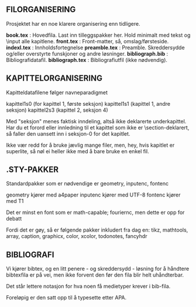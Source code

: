 ## FILORGANISERING
Prosjektet har en noe klarere organisering enn tidligere.

**book.tex**	:	 Hovedfila. Last inn tilleggspakker her. Hold minimalt med tekst og \input alle kapitlene.
**front.tex**	:	Front-matter, så, omslag/førsteside.
**indexl.tex**	:	Innholdsfortegnelse
**preamble.tex**	:	Preamble. Skreddersydde og/eller overstyrte funskjoner og andre løsninger.
**bibliograph.bib**	:	Bibliografidatafil.
**bibliograph.tex**	:	Bibliografiutfil (ikke nødvendig).

## KAPITTELORGANISERING
Kapitteldatafilene følger navneparadigmet

kapittel1s0	(for kapittel 1, første seksjon)
kapittel1s1	(kapittel 1, andre seksjon)
kapittel2s3	(kapittel 2, seksjon 4)

Med "seksjon" menes faktisk inndeling, altså ikke deklarerte underkapittel.
Har du et forord eller innledning til et kapittel som ikke er \section-deklarert, så faller den uansett inn i seksjon-0 for det kapitlet.

Ikke vær redd for å bruke jævlig mange filer, men, hey, hvis kapitlet er superlite, så nøl ei heller ikke med å bare bruke en enkel fil.

## .STY-PAKKER
Standardpakker som er nødvendige er geometry, inputenc, fontenc

geometry kjører med a4paper
inputenc kjører med UTF-8
fontenc  kjører med T1

Det er minst en font som er math-capable; fouriernc, men dette er opp for debatt 

Fordi det er gøy, så er følgende pakker inkludert fra dag en:
tikz, mathtools, array, caption, graphicx, color, xcolor, todonotes, fancyhdr

## BIBLIOGRAFI
Vi kjører bibtex, og en litt penere - og skreddersydd - løsning for å håndtere bibtexfila er på vei, men ikke forvent den før den fila blir helt uhåndterbar.

Det står lettere notasjon for hva noen få medietyper krever i bib-fila.

Foreløpig er den satt opp til å typesette etter APA.
